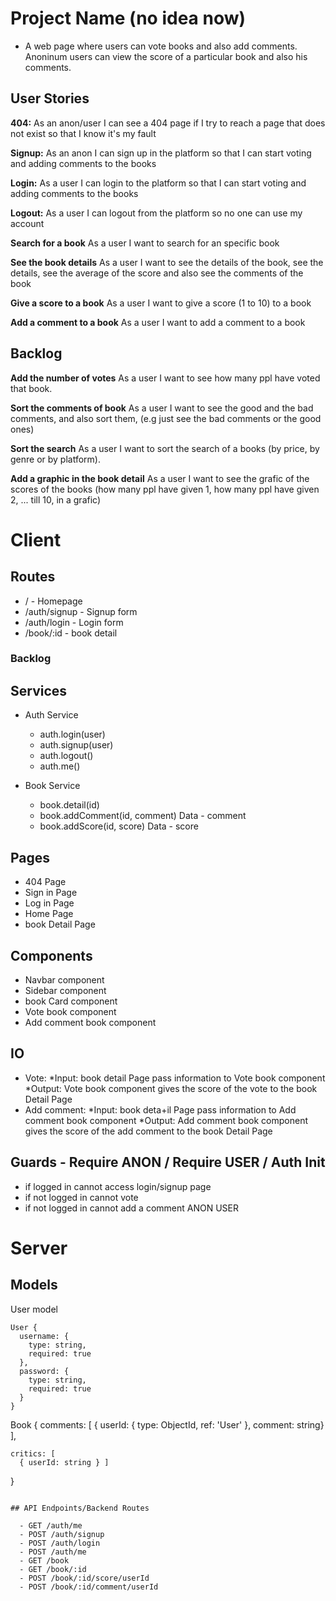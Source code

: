 # Project Name (no idea now)

- A web page where users can vote books and also add comments. Anoninum users can view the score of a particular book and also his comments.

## User Stories

  **404:** As an anon/user I can see a 404 page if I try to reach a page that does not exist so that I know it's my fault
  
  **Signup:** As an anon I can sign up in the platform so that I can start voting and adding comments to the books
  
  **Login:** As a user I can login to the platform so that I can start voting and adding comments to the books
  
  **Logout:** As a user I can logout from the platform so no one can use my account

  **Search for a book** As a user I want to search for an specific book
 
  **See the book details** As a user I want to see the details of the book, see the details, see the average of the score and also see the comments of the book

  **Give a score to a book** As a user I want to give a score (1 to 10) to a book

  **Add a comment to a book** As a user I want to add a comment to a book

## Backlog

  **Add the number of votes** As a user I want to see how many ppl have voted that book.

  **Sort the comments of book** As a user I want to see the good and the bad comments, and also sort them, (e.g just see the bad comments or the good ones)

  **Sort the search** As a user I want to sort the search of a books (by price, by genre or by platform).

  **Add a graphic in the book detail** As a user I want to see the grafic of the scores of the books (how many ppl have given 1, how  many ppl have given 2, ... till 10,  in a grafic)
  
  
# Client

## Routes

  - / - Homepage
  - /auth/signup - Signup form
  - /auth/login - Login form
  - /book/:id - book detail

  ### Backlog

## Services

- Auth Service
  - auth.login(user)
  - auth.signup(user)
  - auth.logout()
  - auth.me()

- Book Service
  
  - book.detail(id)
  - book.addComment(id, comment) Data - comment  
  - book.addScore(id, score) Data - score  

## Pages

- 404 Page
- Sign in Page
- Log in Page
- Home Page
- book Detail Page

## Components

- Navbar component
- Sidebar component
- book Card component
- Vote book component
- Add comment book component

## IO

- Vote: *Input: book detail Page pass information to Vote book component *Output: Vote book component gives the score of the vote to the book Detail Page
- Add comment: *Input: book deta+il Page pass information to Add comment book component *Output: Add comment book component gives the score of the add comment to the book Detail Page

## Guards - Require ANON / Require USER / Auth Init

- if logged in cannot access login/signup page
- if not logged in cannot vote
- if not logged in cannot add a comment ANON USER

# Server

## Models

  User model

  ```
  User {
    username: {
      type: string,
      required: true
    },
    password: {
      type: string,
      required: true
    }
  }

  ```

  Book {
    comments: [ 
      { userId: {
        type: ObjectId,
        ref: 'User'
      },
        comment: string} 
    ],

    critics: [ 
      { userId: string } ]
}
```

## API Endpoints/Backend Routes

  - GET /auth/me
  - POST /auth/signup
  - POST /auth/login
  - POST /auth/me
  - GET /book
  - GET /book/:id
  - POST /book/:id/score/userId
  - POST /book/:id/comment/userId